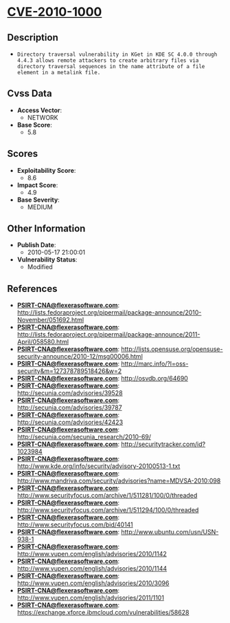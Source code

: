 
# [CVE-2010-1000](http://lists.fedoraproject.org/pipermail/package-announce/2010-November/051692.html)

## Description

- `Directory traversal vulnerability in KGet in KDE SC 4.0.0 through 4.4.3 allows remote attackers to create arbitrary files via directory traversal sequences in the name attribute of a file element in a metalink file.`

## Cvss Data

- **Access Vector**:
  - NETWORK
- **Base Score**:
  - 5.8

## Scores

- **Exploitability Score**:
  - 8.6
- **Impact Score**:
  - 4.9
- **Base Severity**:
  - MEDIUM

## Other Information

- **Publish Date**:
  - 2010-05-17 21:00:01
- **Vulnerability Status**:
  - Modified

## References

- **PSIRT-CNA@flexerasoftware.com**: http://lists.fedoraproject.org/pipermail/package-announce/2010-November/051692.html
- **PSIRT-CNA@flexerasoftware.com**: http://lists.fedoraproject.org/pipermail/package-announce/2011-April/058580.html
- **PSIRT-CNA@flexerasoftware.com**: http://lists.opensuse.org/opensuse-security-announce/2010-12/msg00006.html
- **PSIRT-CNA@flexerasoftware.com**: http://marc.info/?l=oss-security&m=127378789518426&w=2
- **PSIRT-CNA@flexerasoftware.com**: http://osvdb.org/64690
- **PSIRT-CNA@flexerasoftware.com**: http://secunia.com/advisories/39528
- **PSIRT-CNA@flexerasoftware.com**: http://secunia.com/advisories/39787
- **PSIRT-CNA@flexerasoftware.com**: http://secunia.com/advisories/42423
- **PSIRT-CNA@flexerasoftware.com**: http://secunia.com/secunia_research/2010-69/
- **PSIRT-CNA@flexerasoftware.com**: http://securitytracker.com/id?1023984
- **PSIRT-CNA@flexerasoftware.com**: http://www.kde.org/info/security/advisory-20100513-1.txt
- **PSIRT-CNA@flexerasoftware.com**: http://www.mandriva.com/security/advisories?name=MDVSA-2010:098
- **PSIRT-CNA@flexerasoftware.com**: http://www.securityfocus.com/archive/1/511281/100/0/threaded
- **PSIRT-CNA@flexerasoftware.com**: http://www.securityfocus.com/archive/1/511294/100/0/threaded
- **PSIRT-CNA@flexerasoftware.com**: http://www.securityfocus.com/bid/40141
- **PSIRT-CNA@flexerasoftware.com**: http://www.ubuntu.com/usn/USN-938-1
- **PSIRT-CNA@flexerasoftware.com**: http://www.vupen.com/english/advisories/2010/1142
- **PSIRT-CNA@flexerasoftware.com**: http://www.vupen.com/english/advisories/2010/1144
- **PSIRT-CNA@flexerasoftware.com**: http://www.vupen.com/english/advisories/2010/3096
- **PSIRT-CNA@flexerasoftware.com**: http://www.vupen.com/english/advisories/2011/1101
- **PSIRT-CNA@flexerasoftware.com**: https://exchange.xforce.ibmcloud.com/vulnerabilities/58628
